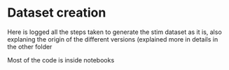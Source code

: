 # Dataset creation


Here is logged all the steps taken to generate the stim dataset as it is, also explaning the origin of the different versions (explained more in details in the other folder


Most of the code is inside notebooks
